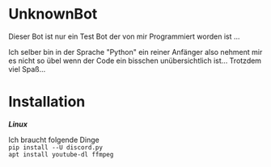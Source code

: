 # UnknownBot

Dieser Bot ist nur ein Test Bot der von mir Programmiert worden ist ... 

Ich selber bin in der Sprache "Python" ein reiner Anfänger also nehment mir es nicht so übel wenn der Code ein bisschen unübersichtlich ist...
Trotzdem viel Spaß...

# Installation


_**Linux**_<br>

Ich braucht folgende Dinge
<br>
`pip install --U discord.py`
<br>
`apt install youtube-dl ffmpeg`

